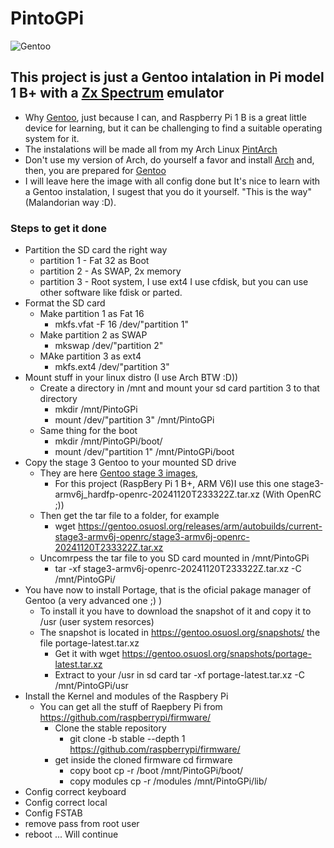 # PintoGPi
![Gentoo](https://assets.gentoo.org/tyrian/v1/site-logo.svg "Gentoo")

## This project is just a Gentoo intalation in Pi model 1 B+ with a [Zx Spectrum](https://en.wikipedia.org/wiki/ZX_Spectrum) emulator
- Why [Gentoo](https://www.gentoo.org), just because I can, and Raspberry Pi 1 B is a great little device for learning, but it can be challenging to find a suitable operating system for it.
- The instalations will be made all from  my Arch Linux [PintArch](https://github.com/dpnpinto/PintArch)
- Don't use my version of Arch, do yourself a favor and install [Arch](https://archlinux.org) and, then, you are prepared for [Gentoo](https://www.gentoo.org)
- I will leave here the image with all config done but It's nice to learn with a Gentoo instalation, I sugest that you do it yourself. "This is the way" (Malandorian way :D). 

### Steps to get it done

- Partition the SD card the right way
   - partition 1 - Fat 32 as Boot
   - partition 2 - As SWAP, 2x memory
   - partition 3 - Root system, I use ext4
I use cfdisk, but you can use other software like fdisk or parted. 
- Format the SD card
   - Make partition 1 as Fat 16
     - mkfs.vfat -F 16 /dev/"partition 1"
   - Make partition 2 as SWAP
     - mkswap /dev/"partition 2"
   - MAke partition 3 as ext4
     - mkfs.ext4 /dev/"partition 3"
- Mount stuff in your linux distro (I use Arch BTW :D))
   - Create a directory in /mnt and mount your sd card partition 3 to that directory
     - mkdir /mnt/PintoGPi
     - mount /dev/"partition 3" /mnt/PintoGPi
   - Same thing for the boot
     - mkdir /mnt/PintoGPi/boot/
     - mount /dev/"partition 1" /mnt/PintoGPi/boot
- Copy the stage 3 Gentoo to your mounted SD drive
   - They are here [Gentoo stage 3 images](https://gentoo.osuosl.org/releases/arm/autobuilds/),
      - For this project (RaspBery Pi 1 B+, ARM V6)I use this one stage3-armv6j_hardfp-openrc-20241120T233322Z.tar.xz (With OpenRC ;))
    - Then get the tar file to a folder, for example
      - wget https://gentoo.osuosl.org/releases/arm/autobuilds/current-stage3-armv6j-openrc/stage3-armv6j-openrc-20241120T233322Z.tar.xz
    - Uncomrpess the tar file to you SD card mounted in /mnt/PintoGPi
      - tar -xf stage3-armv6j-openrc-20241120T233322Z.tar.xz -C /mnt/PintoGPi/
- You have now to install Portage, that is the oficial pakage manager of Gentoo (a very advanced one ;) )
    - To install it you have to download the snapshot of it and copy it to /usr (user system resorces)
    - The snapshot is located in https://gentoo.osuosl.org/snapshots/ the file portage-latest.tar.xz
      - Get it with wget https://gentoo.osuosl.org/snapshots/portage-latest.tar.xz
      - Extract to your /usr in sd card tar -xf portage-latest.tar.xz -C /mnt/PintoGPi/usr
- Install the Kernel and modules of the Raspbery Pi
    - You can get all the stuff of Raepbery Pi from https://github.com/raspberrypi/firmware/
      - Clone the stable repository
        - git clone -b stable --depth 1 https://github.com/raspberrypi/firmware/
      - get inside the cloned firmware cd firmware
        - copy boot cp -r /boot /mnt/PintoGPi/boot/
        - copy modules cp -r /modules /mnt/PintoGPi/lib/
- Config correct keyboard
- Config correct local
- Config FSTAB
- remove pass from root user
- reboot
... Will continue
